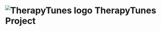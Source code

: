 # ![TherapyTunes logo](https://github.com/kursatdinc/TherapyTunes/blob/main/images/theraphytunes_logo.jpeg) TherapyTunes Project
